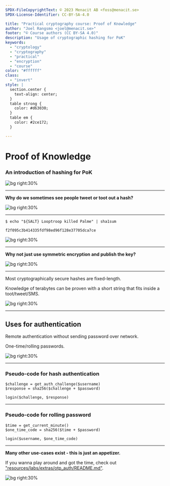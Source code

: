 ```yaml
---
SPDX-FileCopyrightText: © 2023 Menacit AB <foss@menacit.se>
SPDX-License-Identifier: CC-BY-SA-4.0

title: "Practical cryptography course: Proof of Knowledge"
author: "Joel Rangsmo <joel@menacit.se>"
footer: "© Course authors (CC BY-SA 4.0)"
description: "Usage of cryptographic hashing for PoK"
keywords:
  - "cryptology"
  - "cryptography"
  - "practical"
  - "encryption"
  - "course"
color: "#ffffff"
class:
  - "invert"
style: |
  section.center {
    text-align: center;
  }
  table strong {
    color: #d63030;
  }
  table em {
    color: #2ce172;
  }

---
```

<!-- _footer: "%ATTRIBUTION_PREFIX% David Revoy (CC BY 3.0)" -->
# Proof of Knowledge
### An introduction of hashing for PoK

![bg right:30%](images/15-airship.jpg)

---
<!-- _footer: "%ATTRIBUTION_PREFIX% David Revoy (CC BY 3.0)" -->
**Why do we sometimes see people tweet or toot out a hash?**

![bg right:30%](images/15-airship.jpg)

---
<!-- _footer: "%ATTRIBUTION_PREFIX% David Revoy (CC BY 3.0)" -->
```
$ echo "${SALT} Looptroop killed Palme" | sha1sum

f2f095c3b414335fdf98ed96f128e37705dca7ce
```

![bg right:30%](images/15-airship.jpg)

---
<!-- _footer: "%ATTRIBUTION_PREFIX% David Revoy (CC BY 3.0)" -->
**Why not just use symmetric encryption and publish the key?**

![bg right:30%](images/15-airship.jpg)

---
<!-- _footer: "%ATTRIBUTION_PREFIX% David Revoy (CC BY 3.0)" -->
Most cryptographically secure hashes are fixed-length.  
  
Knowledge of terabytes can be proven with a short string that fits inside a toot/tweet/SMS.

![bg right:30%](images/15-airship.jpg)

---
<!-- _footer: "%ATTRIBUTION_PREFIX% David Revoy (CC BY 3.0)" -->
## Uses for authentication
Remote authentication without sending password over network.  
  
One-time/rolling passwords.

![bg right:30%](images/15-airship.jpg)

---
<!-- _footer: "%ATTRIBUTION_PREFIX% David Revoy (CC BY 3.0)" -->
### Pseudo-code for hash authentication
```
$challenge = get_auth_challenge($username)
$response = sha256($challenge + $password)

login($challenge, $response)
```

---
<!-- _footer: "%ATTRIBUTION_PREFIX% David Revoy (CC BY 3.0)" -->
### Pseudo-code for rolling password
```
$time = get_current_minute()
$one_time_code = sha256($time + $password)

login($username, $one_time_code)
```

---
<!-- _footer: "%ATTRIBUTION_PREFIX% David Revoy (CC BY 3.0)" -->
**Many other use-cases exist - this is just an appetizer.**  
  
If you wanna play around and got the time,
check out ["resources/labs/extras/otp\_auth/README.md"](%RESOURCES_ARCHIVE%).  

![bg right:30%](images/15-airship.jpg)
